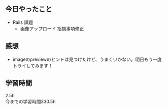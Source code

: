 ## 今日やったこと
- Rails 課題
  - 画像アップロード 指摘事項修正
## 感想
- imageのpreviewのヒントは見つけたけど、うまくいかない。明日もう一度トライしてみます！ 

## 学習時間
2.5h  
今までの学習時間330.5h 

